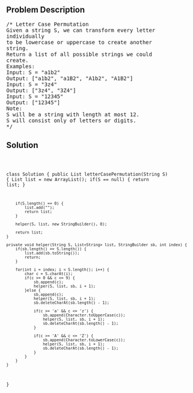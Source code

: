 <!--
<style>
  body { font-family: Arial, sans-serif; }
  .container { max-width: 100%; margin: 0 auto; padding: 10px; }
  .comment-block { max-width: 30%; background-color: #f9f9f9; padding: 10px; border-left: 5px solid #ccc; overflow-wrap: break-word; white-space: pre-wrap; }
  .code-block { background-color: #f4f4f4; padding: 10px; border: 1px solid #ddd; overflow-wrap: break-word; white-space: pre-wrap; }
</style>
-->

<div class='container'>
<h2>Problem Description</h2>
<div class='comment-block'>
<pre>
/* Letter Case Permutation
Given a string S, we can transform every letter
individually
to be lowercase or uppercase to create another
string.
Return a list of all possible strings we could
create.
Examples:
Input: S = "a1b2"
Output: ["a1b2", "a1B2", "A1b2", "A1B2"]
Input: S = "3z4"
Output: ["3z4", "3Z4"]
Input: S = "12345"
Output: ["12345"]
Note:
S will be a string with length at most 12.
S will consist only of letters or digits.
*/
</pre>
</div>

<h2>Solution</h2>
<div class='code-block'>
<pre><code class='language-java'>

class Solution {
    public List<String> letterCasePermutation(String S) {
        List<String> list = new ArrayList<String>();
        if(S == null) {
            return list;
        }
        
        if(S.length() == 0) {
            list.add("");
            return list;
        }
        
        helper(S, list, new StringBuilder(), 0);
        
        return list;
    }
    
    private void helper(String S, List<String> list, StringBuilder sb, int index) {
        if(sb.length() == S.length()) {
            list.add(sb.toString());
            return;
        }
        
        for(int i = index; i < S.length(); i++) {
            char c = S.charAt(i);
            if(c >= 0 && c <= 9) {
                sb.append(c);
                helper(S, list, sb, i + 1);
            }else {
                sb.append(c);
                helper(S, list, sb, i + 1);
                sb.deleteCharAt(sb.length() - 1);
                
                if(c >= 'a' && c <= 'z') {
                    sb.append(Character.toUpperCase(c));
                    helper(S, list, sb, i + 1);
                    sb.deleteCharAt(sb.length() - 1);  
                }
                
                if(c >= 'A' && c <= 'Z') {
                    sb.append(Character.toLowerCase(c));
                    helper(S, list, sb, i + 1);
                    sb.deleteCharAt(sb.length() - 1);  
                }   
            }
        }
    }
    
}</code></pre>
</div>
</div>

